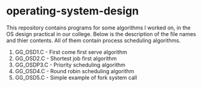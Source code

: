 # operating-system-design
This repository contains programs for some algorithms I worked on, in the OS design practical in our college.
Below is the description of the file names and thier contents. All of them contain process scheduling algorithms.
1. GG_OSD1.C - First come first serve algorithm
2. GG_OSD2.C - Shortest job first algorithm
3. GG_OSDP3.C - Priority scheduling algorithm
4. GG_OSD4.C - Round robin scheduling algorithm
5. GG_OSD5.C - Simple example of fork system call


